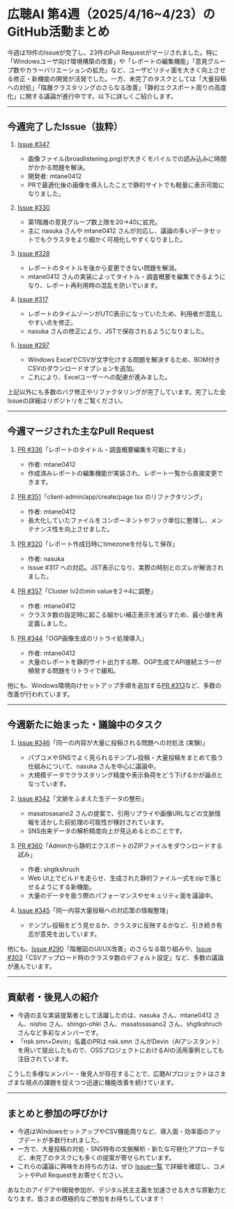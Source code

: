 # 広聴AI 第4週（2025/4/16~4/23）のGitHub活動まとめ

今週は19件のIssueが完了し、23件のPull Requestがマージされました。特に「Windowsユーザ向け環境構築の改善」や「レポートの編集機能」「意見グループ数やカラーバリエーションの拡充」など、ユーザビリティ面を大きく向上させる修正・新機能の開発が活発でした。一方、未完了のタスクとしては「大量投稿への対処」「階層クラスタリングのさらなる改善」「静的エクスポート周りの高度化」に関する議論が進行中です。以下に詳しくご紹介します。

---

## 今週完了したIssue（抜粋）

1. [Issue #347](https://github.com/digitaldemocracy2030/kouchou-ai/issues/347)  
   - 画像ファイル(broadlistening.png)が大きくモバイルでの読み込みに時間がかかる問題を解決。  
   - 開発者: mtane0412   
   - PRで最適化後の画像を導入したことで静的サイトでも軽量に表示可能になりました。

2. [Issue #330](https://github.com/digitaldemocracy2030/kouchou-ai/issues/330)  
   - 第1階層の意見グループ数上限を20→40に拡充。  
   - 主に nasuka さんや mtane0412 さんが対応し、議論の多いデータセットでもクラスタをより細かく可視化しやすくなりました。

3. [Issue #328](https://github.com/digitaldemocracy2030/kouchou-ai/issues/328)  
   - レポートのタイトルを後から変更できない問題を解消。  
   - mtane0412 さんの実装によってタイトル・調査概要を編集できるようになり、レポート再利用時の混乱を防いでいます。

4. [Issue #317](https://github.com/digitaldemocracy2030/kouchou-ai/issues/317)  
   - レポートのタイムゾーンがUTC表示になっていたため、利用者が混乱しやすい点を修正。  
   - nasuka さんの修正により、JSTで保存されるようになりました。

5. [Issue #297](https://github.com/digitaldemocracy2030/kouchou-ai/issues/297)  
   - Windows ExcelでCSVが文字化けする問題を解決するため、BOM付きCSVのダウンロードオプションを追加。  
   - これにより、Excelユーザーへの配慮が進みました。

上記以外にも多数のバグ修正やリファクタリングが完了しています。完了した全Issueの詳細はリポジトリをご覧ください。

---

## 今週マージされた主なPull Request

1. [PR #336](https://github.com/digitaldemocracy2030/kouchou-ai/pull/336)「レポートのタイトル・調査概要編集を可能にする」  
   - 作者: mtane0412  
   - 作成済みレポートの編集機能が実装され、レポート一覧から直接変更できます。

2. [PR #351](https://github.com/digitaldemocracy2030/kouchou-ai/pull/351)「client-admin/app/create/page.tsx のリファクタリング」  
   - 作者: mtane0412  
   - 長大化していたファイルをコンポーネントやフック単位に整理し、メンテナンス性を向上させました。

3. [PR #320](https://github.com/digitaldemocracy2030/kouchou-ai/pull/320)「レポート作成日時にtimezoneを付与して保存」  
   - 作者: nasuka  
   - Issue #317 への対応。JST表示になり、実際の時刻とのズレが解消されました。

4. [PR #357](https://github.com/digitaldemocracy2030/kouchou-ai/pull/357)「Cluster lv2のmin valueを2→4に調整」  
   - 作者: mtane0412  
   - クラスタ数の設定時に起こる細かい補正表示を減らすため、最小値を再定義しました。

5. [PR #344](https://github.com/digitaldemocracy2030/kouchou-ai/pull/344)「OGP画像生成のリトライ処理導入」  
   - 作者: mtane0412  
   - 大量のレポートを静的サイト出力する際、OGP生成でAPI接続エラーが頻発する問題をリトライで緩和。

他にも、Windows環境向けセットアップ手順を追加する[PR #313](https://github.com/digitaldemocracy2030/kouchou-ai/pull/313)など、多数の改善が行われています。

---

## 今週新たに始まった・議論中のタスク

1. [Issue #346](https://github.com/digitaldemocracy2030/kouchou-ai/issues/346)「同一の内容が大量に投稿される問題への対処法 (実験)」  
   - パブコメやSNSでよく見られるテンプレ投稿・大量投稿をまとめて扱う仕組みについて、nasuka さんを中心に議論中。  
   - 大規模データでクラスタリング精度や表示負荷をどう下げるかが論点となっています。

2. [Issue #342](https://github.com/digitaldemocracy2030/kouchou-ai/issues/342)「文脈をふまえた生データの整形」  
   - masatosasano2 さんの提案で、引用リプライや画像URLなどの文脈情報を活かした前処理の可能性が検討されています。  
   - SNS由来データの解析精度向上が見込めるとのことです。

3. [PR #360](https://github.com/digitaldemocracy2030/kouchou-ai/pull/360)「Adminから静的エクスポートのZIPファイルをダウンロードする試み」  
   - 作者: shgtkshruch  
   - Web UI上でビルドを走らせ、生成された静的ファイル一式をzipで落とせるようにする新機能。  
   - 大量のデータを扱う際のパフォーマンスやセキュリティ面を議論中。

4. [Issue #345](https://github.com/digitaldemocracy2030/kouchou-ai/issues/345)「同一内容大量投稿への対応策の情報整理」  
   - テンプレ投稿をどう見せるか、クラスタに反映するかなど、引き続き有志が意見を出しています。

他にも、[Issue #290](https://github.com/digitaldemocracy2030/kouchou-ai/issues/290)「階層図のUI/UX改善」のさらなる取り組みや、[Issue #303](https://github.com/digitaldemocracy2030/kouchou-ai/issues/303)「CSVアップロード時のクラスタ数のデフォルト設定」など、多数の議論が進んでいます。

---

## 貢献者・後見人の紹介

- 今週の主な実装提案者として活躍したのは、nasuka さん、mtane0412 さん、nishio さん、shingo-ohki さん、masatosasano2 さん、shgtkshruch さんなど多彩なメンバーです。
- 「nsk.smn+Devin」名義のPRは nsk.smn さんがDevin（AIアシスタント）を用いて提出したもので、OSSプロジェクトにおけるAIの活用事例としても注目されています。

こうした多様なメンバー・後見人が存在することで、広聴AIプロジェクトはさまざまな視点の課題を捉えつつ迅速に機能改善を続けています。

---

## まとめと参加の呼びかけ

- 今週はWindowsセットアップやCSV機能周りなど、導入面・効率面のアップデートが多数行われました。  
- 一方で、大量投稿の対処・SNS特有の文脈解析・新たな可視化アプローチなど、未完了のタスクにも多くの提案が寄せられています。  
- これらの議論に興味をお持ちの方は、ぜひ [Issue一覧](https://github.com/digitaldemocracy2030/kouchou-ai/issues) で詳細を確認し、コメントやPull Requestをお寄せください。

あなたのアイデアや開発参加が、デジタル民主主義を加速させる大きな原動力となります。皆さまの積極的なご参加をお待ちしています！